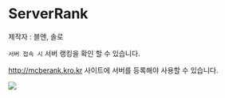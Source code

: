 # ServerRank

제작자 : 블앤, 솔로

`서버 접속 시` 서버 랭킹을 확인 할 수 있습니다.

http://mcberank.kro.kr 사이트에 서버를 등록해야 사용할 수 있습니다.

![](https://i.imgur.com/UiZVRVj.jpg)
